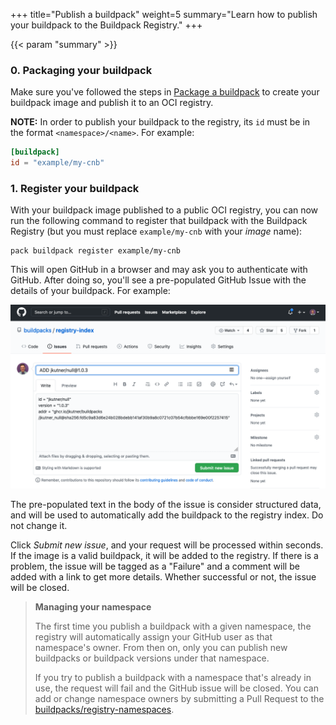 +++
title="Publish a buildpack"
weight=5
summary="Learn how to publish your buildpack to the Buildpack Registry."
+++

{{< param "summary" >}}

### 0. Packaging your buildpack

Make sure you've followed the steps in [Package a buildpack][package] to create your buildpack image and publish it to an OCI registry.

**NOTE:** In order to publish your buildpack to the registry, its `id` must be in the format `<namespace>/<name>`. For example:

```toml
[buildpack]
id = "example/my-cnb"
```

### 1. Register your buildpack

With your buildpack image published to a public OCI registry, you can now run the following command to register that buildpack with the Buildpack Registry (but you must replace `example/my-cnb` with your _image_ name):

```shell script
pack buildpack register example/my-cnb
```

This will open GitHub in a browser and may ask you to authenticate with GitHub. After doing so, you'll see a pre-populated GitHub Issue with the details of your buildpack. For example:

<img src="/images/registry-add-buildpack.png" />

The pre-populated text in the body of the issue is consider structured data, and will be used to automatically add the buildpack to the registry index. Do not change it.

Click _Submit new issue_, and your request will be processed within seconds. If the image is a valid buildpack, it will be added to the registry. If there is a problem, the issue will be tagged as a "Failure" and a comment will be added with a link to get more details. Whether successful or not, the issue will be closed.

> **Managing your namespace**
>
> The first time you publish a buildpack with a given namespace, the registry will automatically assign your GitHub user as that namespace's owner. From then on, only you can publish new buildpacks or buildpack versions under that namespace.
>
> If you try to publish a buildpack with a namespace that's already in use, the request will fail and the GitHub issue will be closed. You can add or change namespace owners by submitting a Pull Request to the [buildpacks/registry-namespaces](https://github.com/buildpacks/registry-namespaces/).

[package]: /docs/buildpack-author-guide/package-a-buildpack/
